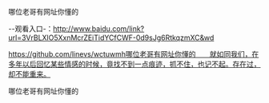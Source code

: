 哪位老哥有网址你懂的

--观看入口-：http://www.baidu.com/link?url=3VrBLXlO5XxnMcrZEiTidYCfCWF-0d9sJg6RtkqzmXC&wd

https://github.com/linevs/wctuwmh哪位老哥有网址你懂的　　就如同我们，在多年以后回忆某些情感的时候，竟找不到一点痕迹，抓不住，也记不起。存在过，却不能重来。

哪位老哥有网址你懂的
